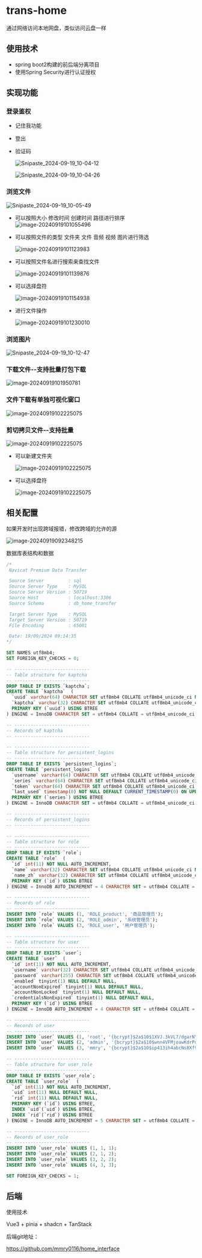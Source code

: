 # trans-home

通过网络访问本地网盘，类似访问云盘一样



## 使用技术

- spring boot2构建的前后端分离项目
- 使用Spring Security进行认证授权



## 实现功能



### 登录鉴权

- 记住我功能

- 登出

- 验证码

  ![Snipaste_2024-09-19_10-04-12](image\Snipaste_2024-09-19_10-04-12.png)

  ![Snipaste_2024-09-19_10-04-26](image\Snipaste_2024-09-19_10-04-26.png) 





### 浏览文件

![Snipaste_2024-09-19_10-05-49](image\Snipaste_2024-09-19_10-05-49.png) 



- 可以按照大小 修改时间 创建时间 路径进行排序
  ![image-20240919101055496](image/image-20240919101055496.png) 

- 可以按照文件的类型 文件夹 文件 音频 视频 图片进行筛选

  ![image-20240919101123983](image/image-20240919101123983.png) 

- 可以按照文件名进行搜索来查找文件

  ![image-20240919101139876](image/image-20240919101139876.png) 

- 可以选择盘符

  ![image-20240919101154938](image/image-20240919101154938.png) 

- 进行文件操作

  ![image-20240919101230010](image/image-20240919101230010.png)





### 浏览图片

![Snipaste_2024-09-19_10-12-47](image/Snipaste_2024-09-19_10-12-47.png)





### 下载文件--支持批量打包下载

![image-20240919101950781](image/Snipaste_2024-09-19_10-22-13.png) 





### 文件下载有单独可视化窗口

![image-20240919102225075](image/Snipaste_2024-09-19_10-22-13.png) 





### 剪切拷贝文件--支持批量

![image-20240919102225075](image/Snipaste_2024-09-19_10-23-52.png)



- 可以新建文件夹

  ![image-20240919102225075](image/Snipaste_2024-09-19_10-26-42.png)

- 可以选择盘符

  ![image-20240919102225075](image/Snipaste_2024-09-19_10-26-53.png) 





## 相关配置



如果开发时出现跨域报错，修改跨域的允许的源	

![image-20240919092348215](image/image-20240919092348215.png)  





数据库表结构和数据

```sql
/*
 Navicat Premium Data Transfer

 Source Server         : sql
 Source Server Type    : MySQL
 Source Server Version : 50719
 Source Host           : localhost:3306
 Source Schema         : db_home_transfer

 Target Server Type    : MySQL
 Target Server Version : 50719
 File Encoding         : 65001

 Date: 19/09/2024 09:14:35
*/

SET NAMES utf8mb4;
SET FOREIGN_KEY_CHECKS = 0;

-- ----------------------------
-- Table structure for kaptcha
-- ----------------------------
DROP TABLE IF EXISTS `kaptcha`;
CREATE TABLE `kaptcha`  (
  `uuid` varchar(64) CHARACTER SET utf8mb4 COLLATE utf8mb4_unicode_ci NOT NULL COMMENT '代替session用来标示用户的',
  `kaptcha` varchar(32) CHARACTER SET utf8mb4 COLLATE utf8mb4_unicode_ci NULL DEFAULT NULL COMMENT '验证码',
  PRIMARY KEY (`uuid`) USING BTREE
) ENGINE = InnoDB CHARACTER SET = utf8mb4 COLLATE = utf8mb4_unicode_ci ROW_FORMAT = Dynamic;

-- ----------------------------
-- Records of kaptcha
-- ----------------------------

-- ----------------------------
-- Table structure for persistent_logins
-- ----------------------------
DROP TABLE IF EXISTS `persistent_logins`;
CREATE TABLE `persistent_logins`  (
  `username` varchar(64) CHARACTER SET utf8mb4 COLLATE utf8mb4_unicode_ci NOT NULL,
  `series` varchar(64) CHARACTER SET utf8mb4 COLLATE utf8mb4_unicode_ci NOT NULL,
  `token` varchar(64) CHARACTER SET utf8mb4 COLLATE utf8mb4_unicode_ci NOT NULL,
  `last_used` timestamp(0) NOT NULL DEFAULT CURRENT_TIMESTAMP(0) ON UPDATE CURRENT_TIMESTAMP(0),
  PRIMARY KEY (`series`) USING BTREE
) ENGINE = InnoDB CHARACTER SET = utf8mb4 COLLATE = utf8mb4_unicode_ci ROW_FORMAT = Dynamic;

-- ----------------------------
-- Records of persistent_logins
-- ----------------------------

-- ----------------------------
-- Table structure for role
-- ----------------------------
DROP TABLE IF EXISTS `role`;
CREATE TABLE `role`  (
  `id` int(11) NOT NULL AUTO_INCREMENT,
  `name` varchar(32) CHARACTER SET utf8mb4 COLLATE utf8mb4_unicode_ci NOT NULL,
  `name_zh` varchar(32) CHARACTER SET utf8mb4 COLLATE utf8mb4_unicode_ci NOT NULL,
  PRIMARY KEY (`id`) USING BTREE
) ENGINE = InnoDB AUTO_INCREMENT = 4 CHARACTER SET = utf8mb4 COLLATE = utf8mb4_unicode_ci ROW_FORMAT = Dynamic;

-- ----------------------------
-- Records of role
-- ----------------------------
INSERT INTO `role` VALUES (1, 'ROLE_product', '商品管理员');
INSERT INTO `role` VALUES (2, 'ROLE_admin', '系统管理员');
INSERT INTO `role` VALUES (3, 'ROLE_user', '用户管理员');

-- ----------------------------
-- Table structure for user
-- ----------------------------
DROP TABLE IF EXISTS `user`;
CREATE TABLE `user`  (
  `id` int(11) NOT NULL AUTO_INCREMENT,
  `username` varchar(32) CHARACTER SET utf8mb4 COLLATE utf8mb4_unicode_ci NULL DEFAULT NULL,
  `password` varchar(255) CHARACTER SET utf8mb4 COLLATE utf8mb4_unicode_ci NULL DEFAULT NULL,
  `enabled` tinyint(1) NULL DEFAULT NULL,
  `accountNonExpired` tinyint(1) NULL DEFAULT NULL,
  `accountNonLocked` tinyint(1) NULL DEFAULT NULL,
  `credentialsNonExpired` tinyint(1) NULL DEFAULT NULL,
  PRIMARY KEY (`id`) USING BTREE
) ENGINE = InnoDB AUTO_INCREMENT = 4 CHARACTER SET = utf8mb4 COLLATE = utf8mb4_unicode_ci ROW_FORMAT = Dynamic;

-- ----------------------------
-- Records of user
-- ----------------------------
INSERT INTO `user` VALUES (1, 'root', '{bcrypt}$2a$10$1XVJ.3kVL7/dgarNYHDNg.RstblAycA79gcIbT1g8Lz.WYkaRM1Sm', 1, 1, 1, 1);
INSERT INTO `user` VALUES (2, 'admin', '{bcrypt}$2a$10$wnn4VFMjoawKdrPoe2do.e9ekW62a7Sof8l0N20BnsaiuqkIjEg5y', 1, 1, 1, 1);
INSERT INTO `user` VALUES (3, 'mmry', '{bcrypt}$2a$10$ip413ih4abcNs8Xf90tQnuRr3XiHxrcCT94GINqo5MAqknQrzhH2a', 1, 1, 1, 1);

-- ----------------------------
-- Table structure for user_role
-- ----------------------------
DROP TABLE IF EXISTS `user_role`;
CREATE TABLE `user_role`  (
  `id` int(11) NOT NULL AUTO_INCREMENT,
  `uid` int(11) NULL DEFAULT NULL,
  `rid` int(11) NULL DEFAULT NULL,
  PRIMARY KEY (`id`) USING BTREE,
  INDEX `uid`(`uid`) USING BTREE,
  INDEX `rid`(`rid`) USING BTREE
) ENGINE = InnoDB AUTO_INCREMENT = 5 CHARACTER SET = utf8mb4 COLLATE = utf8mb4_unicode_ci ROW_FORMAT = Dynamic;

-- ----------------------------
-- Records of user_role
-- ----------------------------
INSERT INTO `user_role` VALUES (1, 1, 1);
INSERT INTO `user_role` VALUES (2, 1, 2);
INSERT INTO `user_role` VALUES (3, 2, 2);
INSERT INTO `user_role` VALUES (4, 3, 3);

SET FOREIGN_KEY_CHECKS = 1;


```





## 后端



使用技术

Vue3 + pinia + shadcn + TanStack



后端git地址：

https://github.com/mmry0116/home_interface



